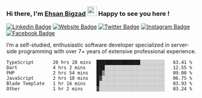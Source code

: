 ### Hi there, I'm <a href="#" target="_blank">Ehsan Bigzad</a> <img src="https://media.giphy.com/media/hvRJCLFzcasrR4ia7z/giphy.gif" width="25px" height="25px"> Happy to see you here !

[![Linkedin Badge](https://img.shields.io/badge/-LinkedIn-0e76a8?style=flat-square&logo=Linkedin&logoColor=white)](https://linkedin.com/in/EhsanBigzad)
[![Website Badge](https://img.shields.io/badge/Website-3b5998?style=flat-square&logo=google-chrome&logoColor=white)](#)
[![Twitter Badge](https://img.shields.io/badge/-Twitter-00acee?style=flat-square&logo=Twitter&logoColor=white)](https://twitter.com/EhsanBigzad)
[![Instagram Badge](https://img.shields.io/badge/-Instagram-e4405f?style=flat-square&logo=Instagram&logoColor=white)](https://instagram.com/ehsanbigzad/)
[![Facebook Badge](https://img.shields.io/badge/-Facebook-0088cc?style=flat-square&logo=Facebook&logoColor=white)](https://facebook.com/EhsanBigzad7)

I’m a self-studied, enthusiastic software developer specialized in server-side programming with over 7+ years of extensive professional experience.

<!--START_SECTION:waka-->

```text
TypeScript       20 hrs 28 mins  ████████████████░░░░░░░░░   63.41 %
Dart             4 hrs 2 mins    ███░░░░░░░░░░░░░░░░░░░░░░   12.55 %
PHP              2 hrs 54 mins   ██▒░░░░░░░░░░░░░░░░░░░░░░   09.00 %
JavaScript       2 hrs 10 mins   █▓░░░░░░░░░░░░░░░░░░░░░░░   06.75 %
Blade Template   1 hr 16 mins    █░░░░░░░░░░░░░░░░░░░░░░░░   03.93 %
Other            1 hr 2 mins     ▓░░░░░░░░░░░░░░░░░░░░░░░░   03.24 %
```

<!--END_SECTION:waka-->
